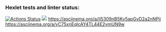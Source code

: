 ### Hexlet tests and linter status:
[![Actions Status](https://github.com/EvKutyashov/python-project-lvl1/workflows/hexlet-check/badge.svg)](https://github.com/EvKutyashov/python-project-lvl1/actions)
<a href="https://codeclimate.com/github/EvKutyashov/python-project-lvl1/maintainability"><img src="https://api.codeclimate.com/v1/badges/85a17abc67c5452ffcb6/maintainability" /></a>
https://asciinema.org/a/iI5309nB5Kv5apGvD2a2nNPii
https://asciinema.org/a/vC75xnEqlcAY4TL44E2ymUN9w
